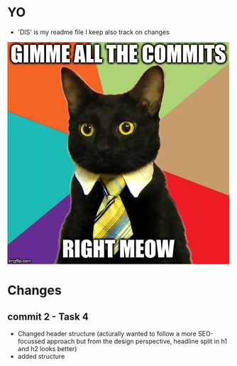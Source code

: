 # YO 
- 'DIS' is my readme file I keep also track on changes

![Image of Katten](_images/cat.jpg)




# Changes
## commit 2 - Task 4
- Changed header structure (acturally wanted to follow a more SEO-focussed approach but from the design perspective, headline split in h1 and h2 looks better)
- added structure
